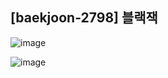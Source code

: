 ## [baekjoon-2798] 블랙잭

![image](https://user-images.githubusercontent.com/22045163/109193318-94a02b00-77db-11eb-85cc-98b89ccde266.png)

![image](https://user-images.githubusercontent.com/22045163/109193352-9e299300-77db-11eb-8622-589a3cb7a452.png)

